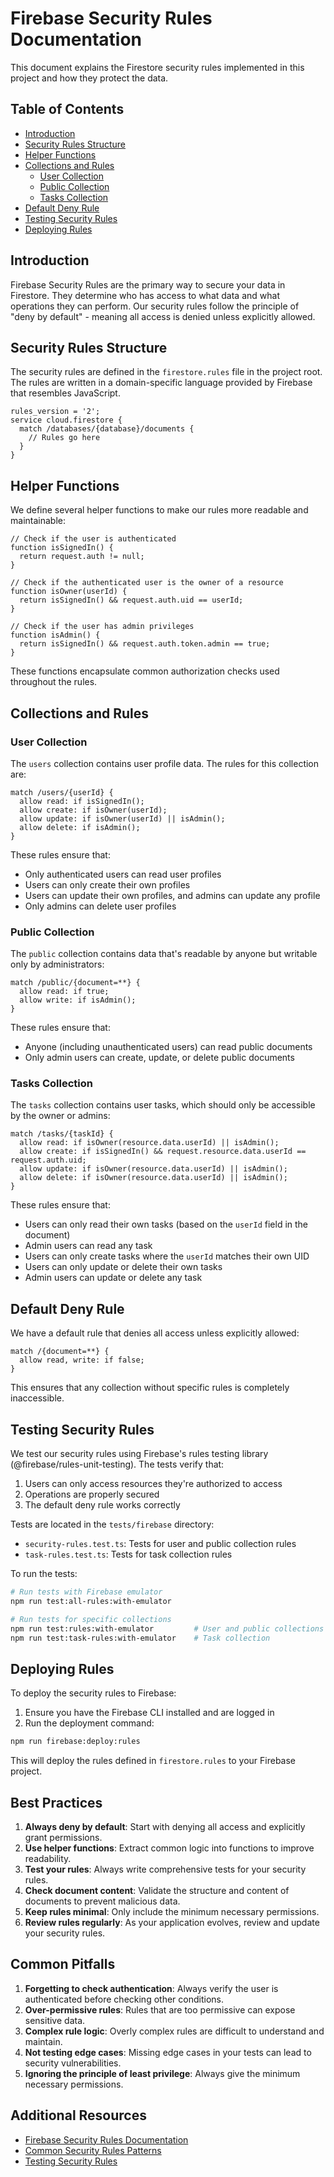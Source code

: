 # Firebase Security Rules Documentation

This document explains the Firestore security rules implemented in this project and how they protect the data.

## Table of Contents
- [Introduction](#introduction)
- [Security Rules Structure](#security-rules-structure)
- [Helper Functions](#helper-functions)
- [Collections and Rules](#collections-and-rules)
  - [User Collection](#user-collection)
  - [Public Collection](#public-collection)
  - [Tasks Collection](#tasks-collection)
- [Default Deny Rule](#default-deny-rule)
- [Testing Security Rules](#testing-security-rules)
- [Deploying Rules](#deploying-rules)

## Introduction

Firebase Security Rules are the primary way to secure your data in Firestore. They determine who has access to what data and what operations they can perform. Our security rules follow the principle of "deny by default" - meaning all access is denied unless explicitly allowed.

## Security Rules Structure

The security rules are defined in the `firestore.rules` file in the project root. The rules are written in a domain-specific language provided by Firebase that resembles JavaScript.

```
rules_version = '2';
service cloud.firestore {
  match /databases/{database}/documents {
    // Rules go here
  }
}
```

## Helper Functions

We define several helper functions to make our rules more readable and maintainable:

```
// Check if the user is authenticated
function isSignedIn() {
  return request.auth != null;
}

// Check if the authenticated user is the owner of a resource
function isOwner(userId) {
  return isSignedIn() && request.auth.uid == userId;
}

// Check if the user has admin privileges
function isAdmin() {
  return isSignedIn() && request.auth.token.admin == true;
}
```

These functions encapsulate common authorization checks used throughout the rules.

## Collections and Rules

### User Collection

The `users` collection contains user profile data. The rules for this collection are:

```
match /users/{userId} {
  allow read: if isSignedIn();
  allow create: if isOwner(userId);
  allow update: if isOwner(userId) || isAdmin();
  allow delete: if isAdmin();
}
```

These rules ensure that:
- Only authenticated users can read user profiles
- Users can only create their own profiles
- Users can update their own profiles, and admins can update any profile
- Only admins can delete user profiles

### Public Collection

The `public` collection contains data that's readable by anyone but writable only by administrators:

```
match /public/{document=**} {
  allow read: if true;
  allow write: if isAdmin();
}
```

These rules ensure that:
- Anyone (including unauthenticated users) can read public documents
- Only admin users can create, update, or delete public documents

### Tasks Collection

The `tasks` collection contains user tasks, which should only be accessible by the owner or admins:

```
match /tasks/{taskId} {
  allow read: if isOwner(resource.data.userId) || isAdmin();
  allow create: if isSignedIn() && request.resource.data.userId == request.auth.uid;
  allow update: if isOwner(resource.data.userId) || isAdmin();
  allow delete: if isOwner(resource.data.userId) || isAdmin();
}
```

These rules ensure that:
- Users can only read their own tasks (based on the `userId` field in the document)
- Admin users can read any task
- Users can only create tasks where the `userId` matches their own UID
- Users can only update or delete their own tasks
- Admin users can update or delete any task

## Default Deny Rule

We have a default rule that denies all access unless explicitly allowed:

```
match /{document=**} {
  allow read, write: if false;
}
```

This ensures that any collection without specific rules is completely inaccessible.

## Testing Security Rules

We test our security rules using Firebase's rules testing library (@firebase/rules-unit-testing). The tests verify that:

1. Users can only access resources they're authorized to access
2. Operations are properly secured
3. The default deny rule works correctly

Tests are located in the `tests/firebase` directory:
- `security-rules.test.ts`: Tests for user and public collection rules
- `task-rules.test.ts`: Tests for task collection rules

To run the tests:

```bash
# Run tests with Firebase emulator
npm run test:all-rules:with-emulator

# Run tests for specific collections
npm run test:rules:with-emulator         # User and public collections
npm run test:task-rules:with-emulator    # Task collection
```

## Deploying Rules

To deploy the security rules to Firebase:

1. Ensure you have the Firebase CLI installed and are logged in
2. Run the deployment command:

```bash
npm run firebase:deploy:rules
```

This will deploy the rules defined in `firestore.rules` to your Firebase project.

## Best Practices

1. **Always deny by default**: Start with denying all access and explicitly grant permissions.
2. **Use helper functions**: Extract common logic into functions to improve readability.
3. **Test your rules**: Always write comprehensive tests for your security rules.
4. **Check document content**: Validate the structure and content of documents to prevent malicious data.
5. **Keep rules minimal**: Only include the minimum necessary permissions.
6. **Review rules regularly**: As your application evolves, review and update your security rules.

## Common Pitfalls

1. **Forgetting to check authentication**: Always verify the user is authenticated before checking other conditions.
2. **Over-permissive rules**: Rules that are too permissive can expose sensitive data.
3. **Complex rule logic**: Overly complex rules are difficult to understand and maintain.
4. **Not testing edge cases**: Missing edge cases in your tests can lead to security vulnerabilities.
5. **Ignoring the principle of least privilege**: Always give the minimum necessary permissions.

## Additional Resources

- [Firebase Security Rules Documentation](https://firebase.google.com/docs/firestore/security/get-started)
- [Common Security Rules Patterns](https://firebase.google.com/docs/firestore/security/rules-structure)
- [Testing Security Rules](https://firebase.google.com/docs/firestore/security/test-rules) 